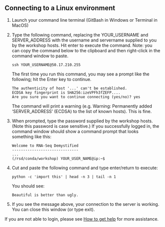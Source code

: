 ## Connecting to a Linux environment
1. Launch your command line terminal (GitBash in Windows or Terminal in MacOS)

2. Type the following command, replacing the YOUR_USERNAME and SERVER_ADDRESS with the username and servername supplied to you by the workshop hosts. Hit enter to execute the command. Note: you can copy the command below to the clipboard and then right-click in the command window to paste.

   ```ssh YOUR_USERNAME@50.17.210.255```

   The first time you run this command, you may see a prompt like the following; hit the Enter key to continue.

	```
   The authenticity of host '...' can't be established.
   ECDSA key fingerprint is SHA256:izeVPFh3fZEFP....
   Are you sure you want to continue connecting (yes/no)? yes
	```

   The command will print a warning (e.g. Warning: Permanently added ‘SERVER_ADDRESS’ (ECDSA) to the list of known hosts). This is fine.

3. When prompted,  type the password supplied by the workshop hosts. (Note this
   password is case sensitive.) If you successfully logged in, the command window should show a command prompt that looks something like this:

   ```
   Welcome to RNA-Seq Demystified
   ------------------------------
   ...
   (/rsd/conda/workshop) YOUR_USER_NAME@ip:~$
   ```

4. Cut and paste the following command and type enter/return to execute:

   ```python -c 'import this' | head -n 3 | tail -n 1```

   You should see:

   ``` Beautiful is better than ugly. ```

5. If you see the message above, your connection to the server is working. You can
   close this window (or type exit).


If you are not able to login, please see [How to get help](setup_instructions#how-to-get-help) for more assistance.
